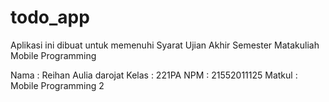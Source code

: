 # todo_app

Aplikasi ini dibuat untuk memenuhi Syarat Ujian Akhir Semester Matakuliah Mobile Programming

Nama    : Reihan Aulia darojat
Kelas   : 221PA
NPM     : 21552011125
Matkul  : Mobile Programming 2
